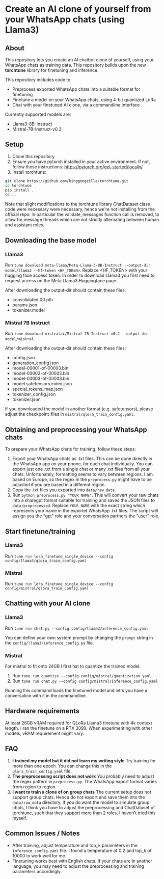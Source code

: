 # Create an AI clone of yourself from your WhatsApp chats (using Llama3)

## About
This repository lets you create an AI chatbot clone of yourself, using your WhatsApp chats as training data. This repository builds upon the new **torchtune** library for finetuning and inference. 

This repository includes code to:
* Preprocess exported WhatsApp chats into a suitable format for finetuning
* Finetune a model on your WhatsApp chats, using 4-bit quantized LoRa
* Chat with your finetuned AI clone, via a commandline interface

Currently supported models are:
* Llama3-8B-Instruct
* Mistral-7B-Instruct-v0.2

## Setup
1. Clone this repository
2. Ensure you have pytorch installed in your active environment. If not, follow these instructions: https://pytorch.org/get-started/locally/ 
3. Install torchtune:

```bash
git clone https://github.com/kinggongzilla/torchtune.git
cd torchtune
pip install .
cd ..
```

Note that slight modifications to the torchtune library ChatDataset class code were necessary were necessary, hence we're not installing from the official repo. In particular the validate_messages function call is removed, to allow for message threads which are not strictly alternating between human and assistant roles.

## Downloading the base model
### Llama3
Run ```tune download meta-llama/Meta-Llama-3-8B-Instruct --output-dir model/llama3 --hf-token <HF_TOKEN>```. Replace <HF_TOKEN> with your hugging face access token. In order to download Llama3 you first need to request access on the Meta Llama3 Huggingface page.

After downloading the output-dir should contain these files:
* consolidated.00.pth
* params.json
* tokenizer.model

### Mistral 7B Instruct
Run ```tune download mistralai/Mistral-7B-Instruct-v0.2 --output-dir model/mistral```. 

After downloading the output-dir should contain these files:
* config.json
* generation_config.json
* model-00001-of-00003.bin
* model-00002-of-00003.bin
* model-00003-of-00003.bin
* model.safetensors.index.json
* special_tokens_map.json
* tokenizer_config.json
* tokenizer.json

If you downloaded the model in another format (e.g. safetensors), please adjust the checkpoint_files in ```mistral/qlora_train_config.yaml```.

## Obtaining and preprocessing your WhatsApp chats
To prepare your WhatsApp chats for training, follow these steps:

1. Export your WhatsApp chats as .txt files. This can be done directly in the WhatsApp app on your phone, for each chat individually. You can export just one .txt from a single chat or many .txt files from all your chats.
Unfortunately, formatting seems to vary between regions. I am based on Europe, so the regex in the ```preprocess.py``` might have to be adjusted if you are based in a different region.
2. Copy the .txt files you exported into ```data/raw_data```. 
3. Run ```python preprocess.py "YOUR NAME"```. This will convert your raw chats into a sharegpt format suitable for training and saves the JSON files to ```data/preprocessed```. Replace ```YOUR NAME``` with the exact string which represents your name in the exportet WhatsApp .txt files. The script will assign you the "gpt" role and your conversation partners the "user" role.


## Start finetune/training

### Llama3
Run ```tune run lora_finetune_single_device --config config/llama3/qlora_train_config.yaml```

### Mistral
Run ```tune run lora_finetune_single_device --config config/mistral/qlora_train_config.yaml```


## Chatting with your AI clone
### Llama3
Run ```tune run chat.py --config config/llama3/inference_config.yaml```

You can define your own system prompt by changing the ```prompt``` string in the ```config/llama3/inference_config.py``` file.

### Mistral
For mistral to fit onto 24GB I first hat to quantize the trained model. 

1. Run ```tune run quantize --config config/mistral/quantization.yaml```
2. Run ```tune run chat.py --config config/mistral/inference_config.yaml```

Running this command loads the finetuned model and let's you have a conversation with it in the commandline.

## Hardware requirements
At least 26GB vRAM required for QLoRa Llama3 finetune with 4k context length. I ran the finetune on a RTX 3090.
When experimenting with other models, vRAM requirement might vary.


## FAQ
1. **I trained my model but it did not learn my writing style**
Try training for more than one epoch. You can change this in the ```qlora_train_config.yaml``` file.
2. **The preprocessing script does not work**
You probably need to adjust the regex pattern in ```preprocess.py```. The WhatsApp export format varies from region to region.
3. **I want to train a clone of on group chats**
The current setup does not support group chats. Hence do not export and save them into the ```data/raw_data``` directory. If you do want the model to simulate group chats, I think you have to adjust the preprocessing and ChatDataset of torchtune, such that they support more than 2 roles. I haven't tried this myself.

## Common Issues / Notes
* After training, adjust temperature and top_k parameters in the ```inference_config.yaml``` file. I found a temperature of 0.2 and top_k of 10000 to work well for me. 
* Finetuning works best with English chats. If your chats are in another language, you may need to adjust the preprocessing and training parameters accordingly.